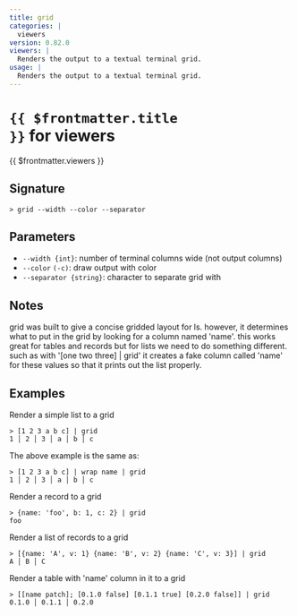 ```yaml
---
title: grid
categories: |
  viewers
version: 0.82.0
viewers: |
  Renders the output to a textual terminal grid.
usage: |
  Renders the output to a textual terminal grid.
---
```


# <code>{{ $frontmatter.title }}</code> for viewers

<div class='command-title'>{{ $frontmatter.viewers }}</div>

## Signature

```> grid --width --color --separator```

## Parameters

 -  `--width {int}`: number of terminal columns wide (not output columns)
 -  `--color` `(-c)`: draw output with color
 -  `--separator {string}`: character to separate grid with

## Notes
grid was built to give a concise gridded layout for ls. however,
it determines what to put in the grid by looking for a column named
'name'. this works great for tables and records but for lists we
need to do something different. such as with '[one two three] | grid'
it creates a fake column called 'name' for these values so that it
prints out the list properly.
## Examples

Render a simple list to a grid
```shell
> [1 2 3 a b c] | grid
1 │ 2 │ 3 │ a │ b │ c

```

The above example is the same as:
```shell
> [1 2 3 a b c] | wrap name | grid
1 │ 2 │ 3 │ a │ b │ c

```

Render a record to a grid
```shell
> {name: 'foo', b: 1, c: 2} | grid
foo

```

Render a list of records to a grid
```shell
> [{name: 'A', v: 1} {name: 'B', v: 2} {name: 'C', v: 3}] | grid
A │ B │ C

```

Render a table with 'name' column in it to a grid
```shell
> [[name patch]; [0.1.0 false] [0.1.1 true] [0.2.0 false]] | grid
0.1.0 │ 0.1.1 │ 0.2.0

```
